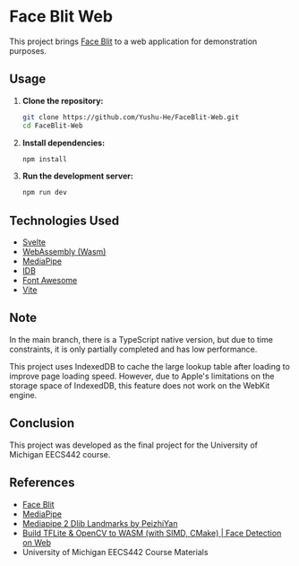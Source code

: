 # Face Blit Web

This project brings [Face Blit](https://github.com/AnetaTexler/FaceBlit) to a web application for demonstration purposes.

## Usage

1. **Clone the repository:**

    ```bash
    git clone https://github.com/Yushu-He/FaceBlit-Web.git
    cd FaceBlit-Web
    ```

2. **Install dependencies:**

    ```bash
    npm install
    ```

3. **Run the development server:**

    ```bash
    npm run dev
    ```

## Technologies Used

- [Svelte](https://svelte.dev/)
- [WebAssembly (Wasm)](https://webassembly.org/)
- [MediaPipe](https://github.com/google/mediapipe)
- [IDB](https://github.com/jakearchibald/idb)
- [Font Awesome](https://fontawesome.com/)
- [Vite](https://vitejs.dev/)

## Note

In the main branch, there is a TypeScript native version, but due to time constraints, it is only partially completed and has low performance.

This project uses IndexedDB to cache the large lookup table after loading to improve page loading speed. However, due to Apple's limitations on the storage space of IndexedDB, this feature does not work on the WebKit engine.

## Conclusion

This project was developed as the final project for the University of Michigan EECS442 course.

## References

- [Face Blit](https://github.com/AnetaTexler/FaceBlit)
- [MediaPipe](https://github.com/google/mediapipe)
- [Mediapipe 2 Dlib Landmarks by PeizhiYan](https://github.com/PeizhiYan/Mediapipe_2_Dlib_Landmarks/tree/main)
- [Build TFLite & OpenCV to WASM (with SIMD, CMake) | Face Detection on Web](https://blog.seeso.io/face-detection-on-web-tflite-wasm-simd-462975e0f628)
- University of Michigan EECS442 Course Materials